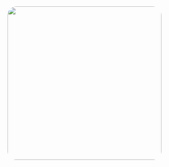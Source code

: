 <div id="header" align="center">
  <img src="https://file.io/1FThZV2Mjj4N" width="350" style="border-radius: 20px;"/>
</div>
